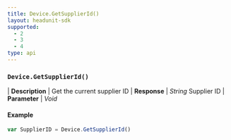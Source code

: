 ```yaml
---
title: Device.GetSupplierId()
layout: headunit-sdk
supported:
  - 2
  - 3
  - 4
type: api
---
```


### `Device.GetSupplierId()`

| **Description** | Get the current supplier ID
| **Response** | *String* Supplier ID
| **Parameter**   | *Void*

#### Example

```javascript
var SupplierID = Device.GetSupplierId()
```